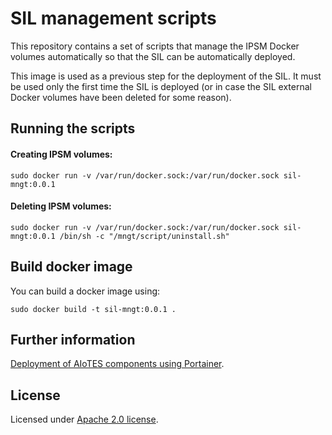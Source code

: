 # SIL management scripts

This repository contains a set of scripts that manage the IPSM Docker volumes automatically so that the SIL can be automatically deployed.


This image is used as a previous step for the deployment of the SIL. It must be used only the first time the SIL is deployed (or in case the SIL external Docker volumes have been deleted for some reason).


## Running the scripts

#### Creating IPSM volumes:
`sudo docker run -v /var/run/docker.sock:/var/run/docker.sock sil-mngt:0.0.1`

#### Deleting IPSM volumes:
`sudo docker run -v /var/run/docker.sock:/var/run/docker.sock sil-mngt:0.0.1 /bin/sh -c "/mngt/script/uninstall.sh"`


## Build docker image

You can build a docker image using:

`sudo docker build -t sil-mngt:0.0.1 .`


## Further information

[Deployment of AIoTES components using Portainer](https://github.com/activage/AIOTES-2.0/wiki/Deployment#aiotes-components-deployment).



## License

Licensed under [Apache 2.0 license](https://www.apache.org/licenses/LICENSE-2.0).

